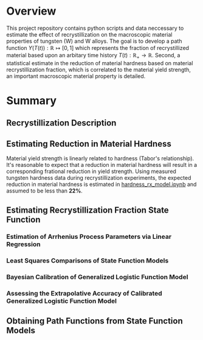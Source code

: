 # Overview

This project repository contains python scripts and data neccessary to estimate the effect of recrystillization on the macroscopic material properties of tungsten (W) and W alloys. 
The goal is to develop a path function $Y(T(t)): \mathbb{R} \mapsto [0,1]$ which represents the fraction of recrystillized material based upon an arbitary time history $T(t): \mathbb{R}_+ \to \mathbb{R}$. 
Second, a statistical estimate in the reduction of material hardness based on material recrystillization fraction, which is correlated to the material yield strength, an important macroscopic material property is detailed. 

# Summary

## Recrystillization Description 

## Estimating Reduction in Material Hardness
Material yield strength is linearly related to hardness (Tabor's relationship). It's reasonable to expect that a reduction in material hardness will result in a corresponding frational reduction in yield strength. 
Using measured tungsten hardness data during recrystillization experiments, the expected reduction in material hardness is estimated in [hardness_rx_model.ipynb](hardness_rx_model.ipynb) and assumed to be less than $\mathbf{22\%}$.
## Estimating Recrystillization Fraction State Function
### Estimation of Arrhenius Process Parameters via Linear Regression
### Least Squares Comparisons of State Function Models
### Bayesian Calibration of Generalized Logistic Function Model
### Assessing the Extrapolative Accuracy of Calibrated Generalized Logistic Function Model
## Obtaining Path Functions from State Function Models

